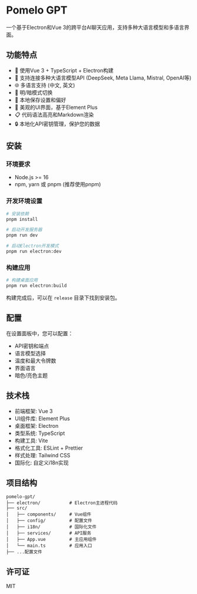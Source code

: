 # Pomelo GPT

一个基于Electron和Vue 3的跨平台AI聊天应用，支持多种大语言模型和多语言界面。

## 功能特点

- 🚀 使用Vue 3 + TypeScript + Electron构建
- 🔄 支持连接多种大语言模型API (DeepSeek, Meta Llama, Mistral, OpenAI等)
- 🌐 多语言支持 (中文, 英文)
- 🌙 明/暗模式切换
- 💾 本地保存设置和偏好
- 🎨 美观的UI界面，基于Element Plus
- 📋 代码语法高亮和Markdown渲染
- 🔒 本地化API密钥管理，保护您的数据

## 安装

### 环境要求

- Node.js >= 16
- npm, yarn 或 pnpm (推荐使用pnpm)

### 开发环境设置

```bash
# 安装依赖
pnpm install

# 启动开发服务器
pnpm run dev

# 启动Electron开发模式
pnpm run electron:dev
```

### 构建应用

```bash
# 构建桌面应用
pnpm run electron:build
```

构建完成后，可以在 `release` 目录下找到安装包。

## 配置

在设置面板中，您可以配置：

- API密钥和端点
- 语言模型选择
- 温度和最大令牌数
- 界面语言
- 暗色/亮色主题

## 技术栈

- 前端框架: Vue 3
- UI组件库: Element Plus
- 桌面框架: Electron
- 类型系统: TypeScript
- 构建工具: Vite
- 格式化工具: ESLint + Prettier
- 样式处理: Tailwind CSS
- 国际化: 自定义i18n实现

## 项目结构

```
pomelo-gpt/
├── electron/           # Electron主进程代码
├── src/
│   ├── components/     # Vue组件
│   ├── config/         # 配置文件
│   ├── i18n/           # 国际化文件
│   ├── services/       # API服务
│   ├── App.vue         # 主应用组件
│   └── main.ts         # 应用入口
├── ...配置文件
```

## 许可证

MIT 